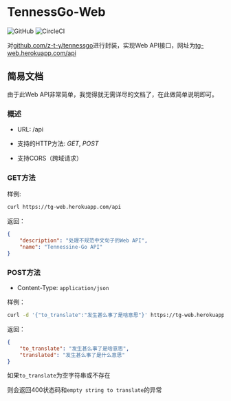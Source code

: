 # TennessGo-Web

![GitHub](https://img.shields.io/github/license/z-t-y/tennessgo-web)
![CircleCI](https://img.shields.io/circleci/build/gh/z-t-y/tennessgo-web/main?label=circleci&logo=circleci)

对[github.com/z-t-y/tennessgo](https://github.com/z-t-y/tennessgo)进行封装，实现Web API接口，网址为[tg-web.herokuapp.com/api](https://tg-web.herokuapp.com/api)

## 简易文档

由于此Web API非常简单，我觉得就无需详尽的文档了，在此做简单说明即可。

### 概述

- URL: /api

- 支持的HTTP方法: *GET*, *POST*

- 支持CORS（跨域请求）

### GET方法

样例:

```bash
curl https://tg-web.herokuapp.com/api
```

返回：

```json
{
    "description": "处理不规范中文句子的Web API",
    "name": "Tennessine-Go API"
}
```

### POST方法

- Content-Type: `application/json`

样例：

```bash
curl -d '{"to_translate":"发生甚么事了是啥意思"}' https://tg-web.herokuapp.com/api
```

返回：

```json
{
    "to_translate": "发生甚么事了是啥意思",
    "translated": "发生甚么事了是什么意思"
}
```

如果`to_translate`为空字符串或不存在

则会返回400状态码和`empty string to translate`的异常

